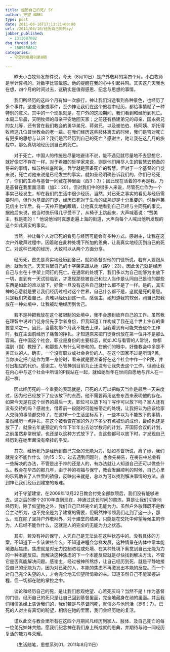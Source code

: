 ```yaml
---
title: 经历自己的死/ SY
author: 守望 编辑1
type: post
date: 2011-08-18T17:13:21+00:00
url: /2011/08/18/经历自己的死sy/
jabber_published:
  - 1313687602
dsq_thread_id:
  - 1889258842
categories:
  - 守望网络期刊第8期

---
```

       昨天小白牧师发邮件说，今天（8月10日）是户外敬拜的第四个月。小白牧师是学计算机的，对数字比较敏感。他的提醒在我的心中引起共鸣。其实这几天我也在想，四个月的时间过去，这确实是值得感恩、纪念与思想的事情。<!--more-->

       我们所经历的这四个月有如一次旅行，神让我们沿途看到各种景色，也经历了多个事件。这些现象或事件，至少神让我们在这个旅程中经历，都给事情赋了一种特别的意义。其中的一个现象就是，在户外的这段期间，我们看到和经历到死亡。本周二早晨，天明牧师的母亲平安地回天家；之前还有杨建弟兄的母亲、国永弟兄的女儿等，还有曾在我们教会的勇华弟兄、蒋弟兄，以及谢伯伯、杨阿姨、斯托得牧师这几位普世教会的老一辈。在我们经历这些肢体离去的时候，我们是否对死亡有更多的思想与认识？我们是否经历到自己的死亡？感谢主，祂让我在这几月的旅程中，那么真切地经历到自己的死亡。

       对于死亡，中国人的传统是尽量地避讳不说，能不遇见就尽量地不去思想它，就好像它不存在一样。对于希腊的哲学家来说，则是他们用尽人生的智慧去预备的将来的事情，如苏格拉底所说，哲学就是预备死亡的智慧。但对于一个基督的门徒来说，死亡对他来说是已经发生的事实，就如圣经明确告诉我们的，你们已经死了，你们的生命与基督一同藏在神里面（西3：3）；因此现在活着的不再是我，乃是基督在我里面活着（加2：20）。但对我们中的很多人来说，尽管死亡作为一个事实已经发生，却在我们的生活中很少经历。当然，对已死之事实的看见与经历需要时间，但作为基督的门徒，经历已死对于生命的成熟却是十分重要的。倪柝声弟兄信主七年后，有一天神开他的眼睛，让他真实地看到自己已经与主同死的事实。据他后来说，他当时快乐得几乎受不了，从椅子上跳起来，大声喊着说：“赞美主，我是死的！” 他说他当时真想走遍上海的街道，大声向每个人喊出他所发现的这个如此真实的事实。

       当然，神让每个人对已死的看见与经历可能会有多种方式。感谢主，让我在这次户外敬拜过程中，因着祂在此种处境下所加的恩典，让我真实地经历到自己的死亡。对这种已死的经历，大致可以从两个方面分享。

       经历死，首先是真实地经历到舍己，就如基督对他的门徒所说，若有人要跟从祂，就当舍己，天天背起自己的十字架来跟从祂（路9：23）。因此舍己就是经历自己与主在十字架上同钉的死亡。在通常的处境下，我们多以为自己能够为主放下一切，直到有一天试验临到，才发现那些被自己和世人当作是认同自己是谁的那些东西是如此的难以放下，好像一旦没有这些自己就什么都不是了一样。是的，其实神的心意就是要让我们经历过相对这个世界，自己什么都不是，这就是死的意思。只是我们凭着自己，真难以经历到这一点。感谢主，祂知道我的软弱，祂自己把我放在一种处境中，让我被动地经历到舍己。

       若不是神把我放在这个被限制的处境中，我不会想到放弃自己的工作。虽然我在理智中说过门徒身份先于学者身份，但我知道工作构成了我在这个世上生存的重要意义之一。因此，当最初那个月我不能去上课，当我看到有可能失去这个工作时，我在主面前经历了痛苦的挣扎。才知道原来把门徒身份放在第一位并不是那么容易。在中国这个社会，职业是身份的主要标志，就如JC与看管的人常说，你都混到（副）教授了，和那些人有什么可参和的。在他们的眼中，好像教会中多是不务正业的人。确实，一个没有职业或社会身份的人，在这个国家不过是所谓P民。当你决定把门徒作为第一身份时，看来就是要准备好在这个社会中作一个P民，并付出相应的代价。感谢主，尽管神到目前为止还没有让我失去这个工作，但祂让我在内心中与这个社会中所谓的P民站在一起，就如祂当年在世间自愿地与罪人在一起一样。

       因此经历死的一个重要的表现就是，已死的人可以把每天当作是最后一天来度过，因为他已经放下了应该放下的东西，他不需要再用这些东西来表明他的存在。如果今天是在这个世界的最后一天，职位可以放下吗？写作可以放下吗？家人还有没有交待的吗？感谢主，借着前一段随时可能被带走的处境，让我把认为应该给家人交待的事情都交待了。在这样一个生活坐标系下，一些本以为不能放下的事情，虽然经历一点挣扎，在这个被看管在家的外力下多少有点被动的成份，最终也还是放下了。就像去年底预定的今年下半年出去访学数月的计划，开国际会议的计划，之前虽然非常盼望，也还是以这种方式放下了。当这些都可以放下时，才发现自己经历到在祂里面没有牵挂的平安。

       其次，经历死乃是经历到自己完全的无能为力，就如基督所说，离了祂，我们就完全不能作什么（约15：5）。过去遇到问题时，也会先祷告，在祷告中总会有一些解决的办法，不管是出于神的还是人的，有办法就让人知道自己还可以做些什么。教会在华杰的那几年，由于神的祝福与保守，教会发展顺利的时候，自己心里的乐观助长了人性里的骄傲，反映出来就是，总以为可以找到解决事情的方法，直到神让我们经历到建堂的艰难。

       对于守望建堂，在2009年12月22日教会付完全部款项后，我们没有能够进去。这之后的整个2010年直到现在，神通过这长时间的熬炼，算是让我们切身地经历到，除了仰望祂之外，我们自己已经完全的无能为力。虽然户外敬拜既不是教会主动所为，也不完全是为了建堂的需要，但既然神带领我们走到了这一步，那么，现在除了坚持户外敬拜外，对于建堂的结果，只能是在交托中仰望等候主的作为，人已经不能作什么，这就是人的完全的无能为力之状态。

       其实，若没有神的保守，人凭自己是无法处在这种状态中的。没有具体的方案，不知道下一步该做些什么，不知道进程会怎样发展，这种情景在肉体中常本能地激起焦虑。焦虑就是对无力控制进程或处境、在某种处境下察觉到自己无能为力的一种本能反应。而解决这种焦虑的下一个本能反应就是尽快找到解决方法，不管它是否真能解决问题。感谢主，经过被神所熬炼，让自己经历到死，就是平静地接受自己的无能为力，因为对已死的人，本能的焦虑不再激发出本能的反应。而一个对自己完全失望的人，才会完全地去仰望所倚靠的主。知道虽然自己不能掌握进程，但一切都在祂的掌控之中。

       谈论和经历自己的死，是让我们悲观绝望、心若死灰吗？当然不是！作为基督的门徒，经历自己的死只是让自己回到基督里面，完全地藏身在祂的里面。并且我们相信圣经上告诉我们的，我们若是与基督同死，就信必与他同活（罗6：7）。已死的人对主有真切的盼望，相信在祂的里面，我们会经历祂的复活。

       谨以此文与教会里所有在这四个月期间凡经历到家人、肢体、及自己死亡的每一位弟兄姊妹共勉。愿我们纪念神在我们身上所成就的恩典，并期待与祂一同经历复活的能力与荣耀。

       （生活随笔，思想系列01，2011年8月11日）